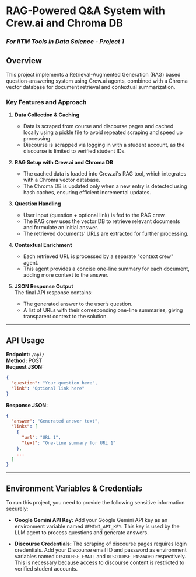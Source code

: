 # RAG-Powered Q\&A System with Crew\.ai and Chroma DB
### *For IITM Tools in Data Science - Project 1*

## Overview

This project implements a Retrieval-Augmented Generation (RAG) based question-answering system using Crew\.ai agents, combined with a Chroma vector database for document retrieval and contextual summarization.

### Key Features and Approach

1. **Data Collection & Caching**
   * Data is scraped from course and discourse pages and cached locally using a pickle file to avoid repeated scraping and speed up processing.
   * Discourse is scrapped via logging in with a student account, as the discourse is limited to verified student IDs.

2. **RAG Setup with Crew\.ai and Chroma DB**

   * The cached data is loaded into Crew\.ai's RAG tool, which integrates with a Chroma vector database.
   * The Chroma DB is updated only when a new entry is detected using hash caches, ensuring efficient incremental updates.

3. **Question Handling**

   * User input (question + optional link) is fed to the RAG crew.
   * The RAG crew uses the vector DB to retrieve relevant documents and formulate an initial answer.
   * The retrieved documents’ URLs are extracted for further processing.

4. **Contextual Enrichment**

   * Each retrieved URL is processed by a separate "context crew" agent.
   * This agent provides a concise one-line summary for each document, adding more context to the answer.

5. **JSON Response Output**  
   The final API response contains:

   * The generated answer to the user’s question.
   * A list of URLs with their corresponding one-line summaries, giving transparent context to the solution.

---

## API Usage

**Endpoint:** `/api/`  
**Method:** POST  
**Request JSON:**

```json
{
  "question": "Your question here",
  "link": "Optional link here"
}
```

**Response JSON:**

```json
{
  "answer": "Generated answer text",
  "links": [
    {
      "url": "URL 1",
      "text": "One-line summary for URL 1"
    },
    ...
  ]
}
```

---

## Environment Variables & Credentials

To run this project, you need to provide the following sensitive information securely:

* **Google Gemini API Key:**
  Add your Google Gemini API key as an environment variable named `GEMINI_API_KEY`.
  This key is used by the LLM agent to process questions and generate answers.

* **Discourse Credentials:**
  The scraping of discourse pages requires login credentials.
  Add your Discourse email ID and password as environment variables named `DISCOURSE_EMAIL` and `DISCOURSE_PASSWORD` respectively.
  This is necessary because access to discourse content is restricted to verified student accounts.

